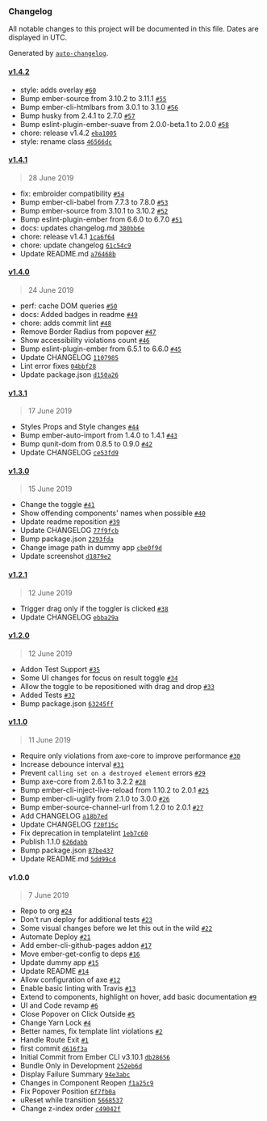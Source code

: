 ### Changelog

All notable changes to this project will be documented in this file. Dates are displayed in UTC.

Generated by [`auto-changelog`](https://github.com/CookPete/auto-changelog).

#### [v1.4.2](https://github.com/coyote-labs/ember-accessibility/compare/v1.4.1...v1.4.2)

- style: adds overlay [`#60`](https://github.com/coyote-labs/ember-accessibility/pull/60)
- Bump ember-source from 3.10.2 to 3.11.1 [`#55`](https://github.com/coyote-labs/ember-accessibility/pull/55)
- Bump ember-cli-htmlbars from 3.0.1 to 3.1.0 [`#56`](https://github.com/coyote-labs/ember-accessibility/pull/56)
- Bump husky from 2.4.1 to 2.7.0 [`#57`](https://github.com/coyote-labs/ember-accessibility/pull/57)
- Bump eslint-plugin-ember-suave from 2.0.0-beta.1 to 2.0.0 [`#58`](https://github.com/coyote-labs/ember-accessibility/pull/58)
- chore: release v1.4.2 [`eba1005`](https://github.com/coyote-labs/ember-accessibility/commit/eba100548e4abc5bead9dc17fce761780891abaf)
- style: rename class [`46566dc`](https://github.com/coyote-labs/ember-accessibility/commit/46566dcbc0d5782dfb1804a8d464060f9d7fbfe5)

#### [v1.4.1](https://github.com/coyote-labs/ember-accessibility/compare/v1.4.0...v1.4.1)

> 28 June 2019

- fix: embroider compatibility [`#54`](https://github.com/coyote-labs/ember-accessibility/pull/54)
- Bump ember-cli-babel from 7.7.3 to 7.8.0 [`#53`](https://github.com/coyote-labs/ember-accessibility/pull/53)
- Bump ember-source from 3.10.1 to 3.10.2 [`#52`](https://github.com/coyote-labs/ember-accessibility/pull/52)
- Bump eslint-plugin-ember from 6.6.0 to 6.7.0 [`#51`](https://github.com/coyote-labs/ember-accessibility/pull/51)
- docs: updates changelog.md [`380bb6e`](https://github.com/coyote-labs/ember-accessibility/commit/380bb6e3664a4ff3ab2df878fe37e5c01f6c592e)
- chore: release v1.4.1 [`1ca6f64`](https://github.com/coyote-labs/ember-accessibility/commit/1ca6f64617135780b11d55a5fb3ffb7b3b883d7b)
- chore: update changelog [`61c54c9`](https://github.com/coyote-labs/ember-accessibility/commit/61c54c9e9e80c109136296d329fe0704086601e1)
- Update README.md [`a76468b`](https://github.com/coyote-labs/ember-accessibility/commit/a76468b05dbe2cd682ec8ef21b2f1cd29a9ed19c)

#### [v1.4.0](https://github.com/coyote-labs/ember-accessibility/compare/v1.3.1...v1.4.0)

> 24 June 2019

- perf: cache DOM queries [`#50`](https://github.com/coyote-labs/ember-accessibility/pull/50)
- docs: Added badges in readme [`#49`](https://github.com/coyote-labs/ember-accessibility/pull/49)
- chore: adds commit lint [`#48`](https://github.com/coyote-labs/ember-accessibility/pull/48)
- Remove Border Radius from popover [`#47`](https://github.com/coyote-labs/ember-accessibility/pull/47)
- Show accessibility violations count [`#46`](https://github.com/coyote-labs/ember-accessibility/pull/46)
- Bump eslint-plugin-ember from 6.5.1 to 6.6.0 [`#45`](https://github.com/coyote-labs/ember-accessibility/pull/45)
- Update CHANGELOG [`1107985`](https://github.com/coyote-labs/ember-accessibility/commit/110798579468a22c1e9c811eb7f7e67715b21548)
- Lint error fixes [`04bbf28`](https://github.com/coyote-labs/ember-accessibility/commit/04bbf281814f00b53039730f28e08e15b8f6a376)
- Update package.json [`d150a26`](https://github.com/coyote-labs/ember-accessibility/commit/d150a26c084720a9c7acceb917cd82370235a5f2)

#### [v1.3.1](https://github.com/coyote-labs/ember-accessibility/compare/v1.3.0...v1.3.1)

> 17 June 2019

- Styles Props and Style changes [`#44`](https://github.com/coyote-labs/ember-accessibility/pull/44)
- Bump ember-auto-import from 1.4.0 to 1.4.1 [`#43`](https://github.com/coyote-labs/ember-accessibility/pull/43)
- Bump qunit-dom from 0.8.5 to 0.9.0 [`#42`](https://github.com/coyote-labs/ember-accessibility/pull/42)
- Update CHANGELOG [`ce53fd9`](https://github.com/coyote-labs/ember-accessibility/commit/ce53fd9655cd7371e0cfdd6d7cd2500a1e29286e)

#### [v1.3.0](https://github.com/coyote-labs/ember-accessibility/compare/v1.2.1...v1.3.0)

> 15 June 2019

- Change the toggle [`#41`](https://github.com/coyote-labs/ember-accessibility/pull/41)
- Show offending components' names when possible [`#40`](https://github.com/coyote-labs/ember-accessibility/pull/40)
- Update readme reposition [`#39`](https://github.com/coyote-labs/ember-accessibility/pull/39)
- Update CHANGELOG [`77f9fcb`](https://github.com/coyote-labs/ember-accessibility/commit/77f9fcb7a9c3997ce9febcc370af422e3781f190)
- Bump package.json [`2293fda`](https://github.com/coyote-labs/ember-accessibility/commit/2293fdab704dc8e7fe4b65ee244ad70ed3c2a74e)
- Change image path in dummy app [`cbe0f9d`](https://github.com/coyote-labs/ember-accessibility/commit/cbe0f9d4f9e8919e693b4fc97d59ab1eeb70ba93)
- Update screenshot [`d1879e2`](https://github.com/coyote-labs/ember-accessibility/commit/d1879e24fed032f3c7a96ca1f24f4f081f6cd9bc)

#### [v1.2.1](https://github.com/coyote-labs/ember-accessibility/compare/v1.2.0...v1.2.1)

> 12 June 2019

- Trigger drag only if the toggler is clicked [`#38`](https://github.com/coyote-labs/ember-accessibility/pull/38)
- Update CHANGELOG [`ebba29a`](https://github.com/coyote-labs/ember-accessibility/commit/ebba29a921e86775f5fc8b12d01108a4219e84bd)

#### [v1.2.0](https://github.com/coyote-labs/ember-accessibility/compare/v1.1.0...v1.2.0)

> 12 June 2019

- Addon Test Support [`#35`](https://github.com/coyote-labs/ember-accessibility/pull/35)
- Some UI changes for focus on result toggle [`#34`](https://github.com/coyote-labs/ember-accessibility/pull/34)
- Allow the toggle to be repositioned with drag and drop [`#33`](https://github.com/coyote-labs/ember-accessibility/pull/33)
- Added Tests [`#32`](https://github.com/coyote-labs/ember-accessibility/pull/32)
- Bump package.json [`63245ff`](https://github.com/coyote-labs/ember-accessibility/commit/63245ffed73e86e2221b026127181199b0b6b957)

#### [v1.1.0](https://github.com/coyote-labs/ember-accessibility/compare/v1.0.0...v1.1.0)

> 11 June 2019

- Require only violations from axe-core to improve performance [`#30`](https://github.com/coyote-labs/ember-accessibility/pull/30)
- Increase debounce interval [`#31`](https://github.com/coyote-labs/ember-accessibility/pull/31)
- Prevent `calling set on a destroyed element` errors [`#29`](https://github.com/coyote-labs/ember-accessibility/pull/29)
- Bump axe-core from 2.6.1 to 3.2.2 [`#28`](https://github.com/coyote-labs/ember-accessibility/pull/28)
- Bump ember-cli-inject-live-reload from 1.10.2 to 2.0.1 [`#25`](https://github.com/coyote-labs/ember-accessibility/pull/25)
- Bump ember-cli-uglify from 2.1.0 to 3.0.0 [`#26`](https://github.com/coyote-labs/ember-accessibility/pull/26)
- Bump ember-source-channel-url from 1.2.0 to 2.0.1 [`#27`](https://github.com/coyote-labs/ember-accessibility/pull/27)
- Add CHANGELOG [`a18b7ed`](https://github.com/coyote-labs/ember-accessibility/commit/a18b7ed9bbf8464745a35cf303d23d2e773df13a)
- Update CHANGELOG [`f20f15c`](https://github.com/coyote-labs/ember-accessibility/commit/f20f15c78927e4fff60eaf57cc9d7bc12ea4c732)
- Fix deprecation in templatelint [`1eb7c60`](https://github.com/coyote-labs/ember-accessibility/commit/1eb7c603117aa8d62913defc3e8729d8ffbf668a)
- Publish 1.1.0 [`626dabb`](https://github.com/coyote-labs/ember-accessibility/commit/626dabb89453d2b7109c83bdc9fcf1d2796adcd4)
- Bump package.json [`87be437`](https://github.com/coyote-labs/ember-accessibility/commit/87be4376c350a4833ba588be40293edd77af5a36)
- Update README.md [`5dd99c4`](https://github.com/coyote-labs/ember-accessibility/commit/5dd99c483d52ca6bbc2b46810710654a7942aa33)

#### v1.0.0

> 7 June 2019

- Repo to org [`#24`](https://github.com/coyote-labs/ember-accessibility/pull/24)
- Don't run deploy for additional tests [`#23`](https://github.com/coyote-labs/ember-accessibility/pull/23)
- Some visual changes before we let this out in the wild [`#22`](https://github.com/coyote-labs/ember-accessibility/pull/22)
- Automate Deploy [`#21`](https://github.com/coyote-labs/ember-accessibility/pull/21)
- Add ember-cli-github-pages addon [`#17`](https://github.com/coyote-labs/ember-accessibility/pull/17)
- Move ember-get-config to deps [`#16`](https://github.com/coyote-labs/ember-accessibility/pull/16)
- Update dummy app [`#15`](https://github.com/coyote-labs/ember-accessibility/pull/15)
- Update README [`#14`](https://github.com/coyote-labs/ember-accessibility/pull/14)
- Allow configuration of axe [`#12`](https://github.com/coyote-labs/ember-accessibility/pull/12)
- Enable basic linting with Travis [`#13`](https://github.com/coyote-labs/ember-accessibility/pull/13)
- Extend to components, highlight on hover, add basic documentation [`#9`](https://github.com/coyote-labs/ember-accessibility/pull/9)
- UI and Code revamp [`#6`](https://github.com/coyote-labs/ember-accessibility/pull/6)
- Close Popover on Click Outside [`#5`](https://github.com/coyote-labs/ember-accessibility/pull/5)
- Change Yarn Lock [`#4`](https://github.com/coyote-labs/ember-accessibility/pull/4)
- Better names, fix template lint violations [`#2`](https://github.com/coyote-labs/ember-accessibility/pull/2)
- Handle Route Exit [`#1`](https://github.com/coyote-labs/ember-accessibility/pull/1)
- first commit [`d616f3a`](https://github.com/coyote-labs/ember-accessibility/commit/d616f3a6e4c4b8e622cb367609f14705f07672bd)
- Initial Commit from Ember CLI v3.10.1 [`db28656`](https://github.com/coyote-labs/ember-accessibility/commit/db28656b457ac0972f5bcc285b14368c6165ac09)
- Bundle Only in Development [`252eb6d`](https://github.com/coyote-labs/ember-accessibility/commit/252eb6d8b1da678a3596135af55ca63095150cdd)
- Display Failure Summary [`94e3abc`](https://github.com/coyote-labs/ember-accessibility/commit/94e3abc7d5a3afd606bb5c13a85780b6e0af6637)
- Changes in Component Reopen [`f1a25c9`](https://github.com/coyote-labs/ember-accessibility/commit/f1a25c9752a0f8793af836cf2767b929ecb33640)
- Fix Popover Position [`6f7fb0a`](https://github.com/coyote-labs/ember-accessibility/commit/6f7fb0a38fd2354d2de2e82bbf1b8fbe6e87486c)
- uReset while transition [`5668537`](https://github.com/coyote-labs/ember-accessibility/commit/56685379830c988468e25322a1a14fe6d6d6d190)
- Change z-index order [`c49042f`](https://github.com/coyote-labs/ember-accessibility/commit/c49042f9ae79283fd08b459e6edb001a74e7c37c)
